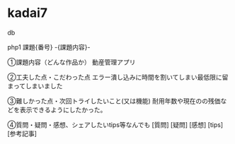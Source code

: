 # kadai7
db

php1 課題{番号} -{課題内容}-

①課題内容（どんな作品か） 動産管理アプリ

②工夫した点・こだわった点 
エラー潰し込みに時間を割いてしまい最低限に留まってしまいました

③難しかった点・次回トライしたいこと(又は機能) 耐用年数や現在のの残価などを表示できるようにしたかった。

④質問・疑問・感想、シェアしたいtips等なんでも [質問] [疑問] [感想] [tips] [参考記事]

